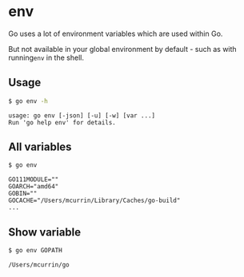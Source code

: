# env

Go uses a lot of environment variables which are used within Go. 

But not available in your global environment by default - such as with running`env` in the shell.


## Usage

```sh
$ go env -h    
```
```
usage: go env [-json] [-u] [-w] [var ...]
Run 'go help env' for details.
```


## All variables

```sh
$ go env
```

```
GO111MODULE=""
GOARCH="amd64"
GOBIN=""
GOCACHE="/Users/mcurrin/Library/Caches/go-build"
...
```


## Show variable

```sh
$ go env GOPATH
```

```
/Users/mcurrin/go
```

